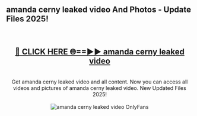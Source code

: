 <h2>amanda cerny leaked video And Photos - Update Files 2025!</h2>
<br>
<div align="center">
<h2><a href="https://linkcuts.com/hfmhzwbr" rel="nofollow">🔴 CLICK HERE 🌐==►► amanda cerny leaked video</a></h2>
<br>
Get amanda cerny leaked video and all content. Now you can access all videos and pictures of amanda cerny leaked video. New Updated Files 2025!
<br>
<br>
<a href="https://linkcuts.com/hfmhzwbr" rel="nofollow" data-target="animated-image.originalLink"><img src="https://i.ibb.co.com/WyWwxjT/player-gif2.gif" alt="amanda cerny leaked video OnlyFans" style="max-width: 100%; display: inline-block;" data-target="animated-image.originalImage"></a>
</div>
<br>